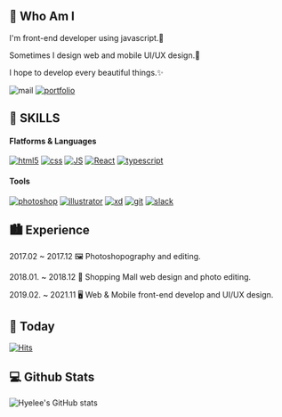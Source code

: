 ## 👋 Who Am I
I'm front-end developer using javascript.📑

Sometimes I design web and mobile UI/UX design.🎨


I hope to develop every beautiful things.✨

![mail](https://img.shields.io/badge/hlpark0209@gmail.com-EA4335?style=flat-square&logo=gmail&logoColor=white)   [![portfolio](https://img.shields.io/badge/www.hlpark0209.com-96588A?style=flat-square&logo=&logoColor=white)](github.com/Joowon0220/TODO-List)  





## 💪 SKILLS
#### Flatforms & Languages

[![html5](https://img.shields.io/badge/HTML-E34F26?style=flat-square&logo=html5&logoColor=white)](github.com/Joowon0220/TODO-List)    [![css](https://img.shields.io/badge/CSS-1572B6?style=flat-square&logo=css3&logoColor=white)](github.com/Joowon0220/TODO-List)   [![JS](https://img.shields.io/badge/JavaScript-F7DF1E?style=flat-square&logo=JavaScript&logoColor=black)](github.com/Joowon0220/TODO-List)  [![React](https://img.shields.io/badge/React-61DAFB?style=flat-square&logo=react&logoColor=white)](github.com/Joowon0220/TODO-List) [![typescript](https://img.shields.io/badge/Typescript-3178C6?style=flat-square&logo=css3&logoColor=white)](github.com/Joowon0220/TODO-List)  


#### Tools
[![photoshop](https://img.shields.io/badge/Photoshop-31A8FF?style=flat-square&logo=adobephotoshop&logoColor=white)](github.com/Joowon0220/TODO-List)  [![illustrator](https://img.shields.io/badge/Illustrator-FF9A00?style=flat-square&logo=adobeillustrator&logoColor=white)](github.com/Joowon0220/TODO-List)  [![xd](https://img.shields.io/badge/XD-FF61F6?style=flat-square&logo=adobexd&logoColor=white)](github.com/Joowon0220/TODO-List) 
 [![git](https://img.shields.io/badge/Git-F05032?style=flat-square&logo=git&logoColor=white)](github.com/Joowon0220/TODO-List)  [![slack](https://img.shields.io/badge/Slack-4A154B?style=flat-square&logo=slack&logoColor=white)](github.com/Joowon0220/TODO-List)  



## 🏙 Experience
2017.02 ~ 2017.12 🖼  Photoshopography and editing.

2018.01. ~ 2018.12 👗  Shopping Mall web design and photo editing. 

2019.02. ~ 2021.11 🖥  Web & Mobile front-end develop and UI/UX design.






## 📆 Today
[![Hits](https://hits.seeyoufarm.com/api/count/incr/badge.svg?url=https%3A%2F%2Fgithub.com%2Fhlpark0209&count_bg=%23D163FF&title_bg=%23555555&icon=&icon_color=%23E7E7E7&title=hits&edge_flat=false)](https://hits.seeyoufarm.com)



## 💻 Github Stats

![Hyelee's GitHub stats](https://github-readme-stats.vercel.app/api?username=hlpark0209&show_icons=true&theme=default)



